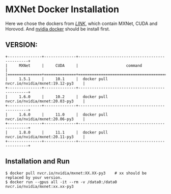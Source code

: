 # MXNet Docker Installation
Here we chose the dockers from [_LINK_](https://ngc.nvidia.com/catalog/containers), which contain MXNet, CUDA and Horovod. And [nvidia docker](nvidia_docker.md) should be install first.

VERSION:
---
```
+---------------+--------------+------------------------------------------------+
|     MXNet     |     CUDA     |                     command                    |
|===============+==============+================================================|
|     1.5.1     |     10.1     |  docker pull nvcr.io/nvidia/mxnet:19.12-py3    |
+---------------+--------------+------------------------------------------------+
|     1.6.0     |     10.2     |  docker pull nvcr.io/nvidia/mxnet:20.03-py3    |
+---------------+--------------+------------------------------------------------+
|     1.6.0     |     11.0     |  docker pull nvcr.io/nvidia/mxnet:20.06-py3    |
+---------------+--------------+------------------------------------------------+
|     1.8.0     |     11.1     |  docker pull nvcr.io/nvidia/mxnet:20.11-py3    |
+---------------+--------------+------------------------------------------------+
```

Installation and Run
---
```
$ docker pull nvcr.io/nvidia/mxnet:XX.XX-py3    # xx should be replaced by your version.
$ docker run --gpus all -it --rm -v /data0:/data0 nvcr.io/nvidia/mxnet:xx.xx-py3    
```
